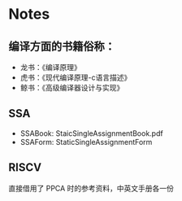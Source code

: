 # Notes



## 编译方面的书籍俗称：

- 龙书：《编译原理》
- 虎书：《现代编译原理-c语言描述》
- 鲸书：《高级编译器设计与实现》



## SSA

- SSABook: StaicSingleAssignmentBook.pdf
- SSAForm: StaticSingleAssignmentForm



## RISCV

直接借用了 PPCA 时的参考资料，中英文手册各一份